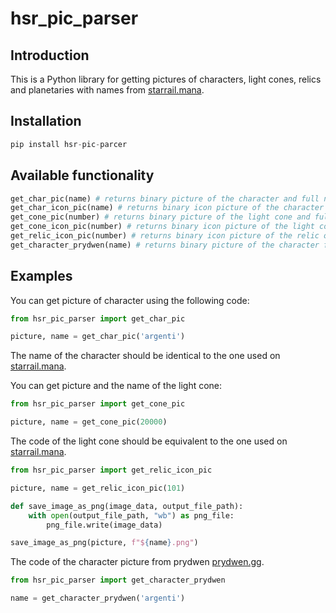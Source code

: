 # hsr_pic_parser

## Introduction

This is a Python library for getting pictures of characters, light cones, relics and planetaries with names from [starrail.mana](https://starrail.mana.wiki/).


## Installation

```python
pip install hsr-pic-parcer
```

## Available functionality

```python
get_char_pic(name) # returns binary picture of the character and full name of the character
get_char_icon_pic(name) # returns binary icon picture of the character and full name of the character
get_cone_pic(number) # returns binary picture of the light cone and full name of the light cone
get_cone_icon_pic(number) # returns binary icon picture of the light cone and full name of the light cone
get_relic_icon_pic(number) # returns binary icon picture of the relic or planetary and full name of the relic or planetary
get_character_prydwen(name) # returns binary picture of the character from prydwen
```

## Examples

You can get picture of character using the following code:

```python
from hsr_pic_parser import get_char_pic

picture, name = get_char_pic('argenti')
```
The name of the character should be identical to the one used on [starrail.mana](https://starrail.mana.wiki/).

You can get picture and the name of the light cone:

```python
from hsr_pic_parser import get_cone_pic

picture, name = get_cone_pic(20000)
```
The code of the light cone should be equivalent to the one used on [starrail.mana](https://starrail.mana.wiki/).

```python
from hsr_pic_parser import get_relic_icon_pic

picture, name = get_relic_icon_pic(101)

def save_image_as_png(image_data, output_file_path):
    with open(output_file_path, "wb") as png_file:
        png_file.write(image_data)

save_image_as_png(picture, f"${name}.png")
```

The code of the character picture from prydwen [prydwen.gg](https://www.prydwen.gg/star-rail/characters/).

```python
from hsr_pic_parser import get_character_prydwen

name = get_character_prydwen('argenti')
```